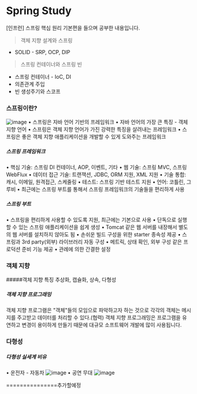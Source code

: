 # Spring Study

[인프런] 스프링 핵심 원리 기본편을 들으며 공부한 내용입니다. 
> 객체 지향 설계와 스프링
- SOLID - SRP, OCP, DIP
> 스프링 컨테이너와 스프링 빈
- 스프링 컨테이너 - IoC, DI
- 의존관계 주입
- 빈 생성주기와 스코프

### 스프링이란?
![image](https://github.com/user-attachments/assets/f4f4d7a4-f431-4150-9379-6550f5233d35)
• 스프링은 자바 언어 기반의 프레임워크
• 자바 언어의 가장 큰 특징 - 객체 지향 언어
• 스프링은 객체 지향 언어가 가진 강력한 특징을 살려내는 프레임워크
• 스프링은 좋은 객체 지향 애플리케이션을 개발할 수 있게 도와주는 프레임워크

##### 스프링 프레임워크
• 핵심 기술: 스프링 DI 컨테이너, AOP, 이벤트, 기타
• 웹 기술: 스프링 MVC, 스프링 WebFlux
• 데이터 접근 기술: 트랜잭션, JDBC, ORM 지원, XML 지원
• 기술 통합: 캐시, 이메일, 원격접근, 스케줄링
• 테스트: 스프링 기반 테스트 지원
• 언어: 코틀린, 그루비
• 최근에는 스프링 부트를 통해서 스프링 프레임워크의 기술들을 편리하게 사용

##### 스프링 부트
• 스프링을 편리하게 사용할 수 있도록 지원, 최근에는 기본으로 사용
• 단독으로 실행할 수 있는 스프링 애플리케이션을 쉽게 생성
• Tomcat 같은 웹 서버를 내장해서 별도의 웹 서버를 설치하지 않아도 됨
• 손쉬운 빌드 구성을 위한 starter 종속성 제공
• 스프링과 3rd party(외부) 라이브러리 자동 구성
• 메트릭, 상태 확인, 외부 구성 같은 프로덕션 준비 기능 제공
• 관례에 의한 간결한 설정

### 객체 지향
#####객체 지향 특징
추상화, 캡슐화, 상속, 다형성

##### 객체 지향 프로그래밍
객체 지향 프로그램은 "객체"들의 모임으로 파악하고자 하는 것으로 각각의 객체는 메시지를 주고받고 데이터를 처리할 수 있다.(협력)
객체 지향 프로그래밍은 프로그램을 유연하고 변경이 용이하게 만들기 때문에 대규모 소프트웨어 개발에 많이 사용됩니다. 

### 다형성
##### 다형성 실세계 비유
• 운전자 - 자동차
![image](https://github.com/user-attachments/assets/c4373dff-a8be-4df5-9756-b1be2d617e43)
• 공연 무대
![image](https://github.com/user-attachments/assets/7b746b7d-77c8-4b09-a832-c2a823999649)

===============추가할예정

